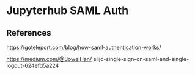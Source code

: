 # Jupyterhub SAML Auth

## References

https://goteleport.com/blog/how-saml-authentication-works/

https://medium.com/@BoweiHan/
elijd-single-sign-on-saml-and-single-logout-624efd5a224

